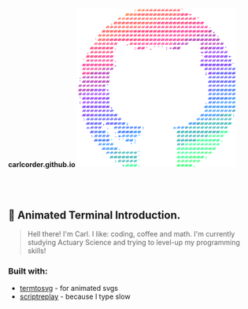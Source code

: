 #### carlcorder.github.io ![octo-lol-cat](https://raw.githubusercontent.com/carlcorder/carlcorder.github.io/master/img/octocat-lolcat.png)

<br><br>

## 🦄 Animated Terminal Introduction.

> Hell there! I'm Carl. I like: coding, coffee and math. I'm currently studying Actuary Science and trying to level-up my programming skills!

### Built with:

* [termtosvg](https://github.com/nbedos/termtosvg) - for animated svgs
* [scriptreplay](http://man7.org/linux/man-pages/man1/scriptreplay.1.html) - because I type slow
